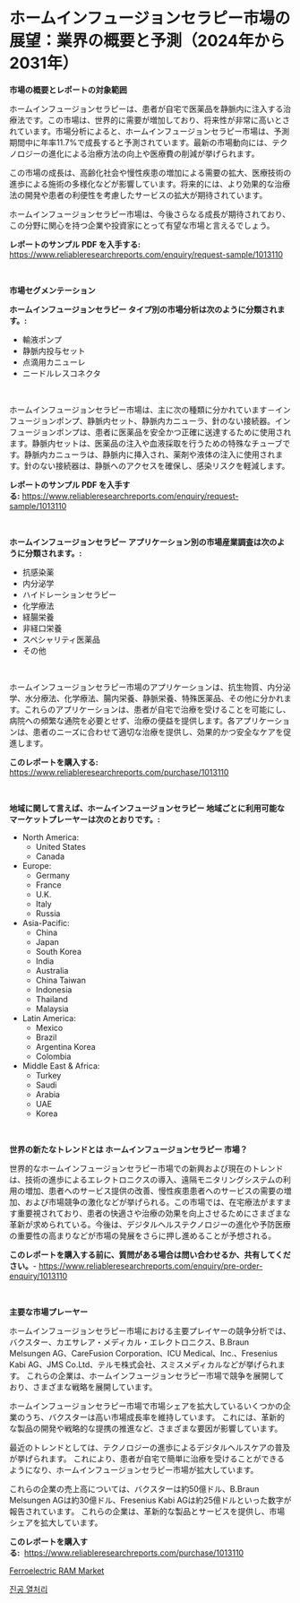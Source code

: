 <p><h1>ホームインフュージョンセラピー市場の展望：業界の概要と予測（2024年から2031年）</h1></p><p><strong>市場の概要とレポートの対象範囲</strong></p>
<p><p>ホームインフュージョンセラピーは、患者が自宅で医薬品を静脈内に注入する治療法です。この市場は、世界的に需要が増加しており、将来性が非常に高いとされています。市場分析によると、ホームインフュージョンセラピー市場は、予測期間中に年率11.7%で成長すると予測されています。最新の市場動向には、テクノロジーの進化による治療方法の向上や医療費の削減が挙げられます。</p><p>この市場の成長は、高齢化社会や慢性疾患の増加による需要の拡大、医療技術の進歩による施術の多様化などが影響しています。将来的には、より効果的な治療法の開発や患者の利便性を考慮したサービスの拡大が期待されています。</p><p>ホームインフュージョンセラピー市場は、今後さらなる成長が期待されており、この分野に関心を持つ企業や投資家にとって有望な市場と言えるでしょう。</p></p>
<p><strong>レポートのサンプル PDF を入手する:</strong> <a href="https://www.reliableresearchreports.com/enquiry/request-sample/1013110">https://www.reliableresearchreports.com/enquiry/request-sample/1013110</a></p>
<p>&nbsp;</p>
<p><strong>市場セグメンテーション</strong></p>
<p><strong>ホームインフュージョンセラピー タイプ別の市場分析は次のように分類されます。:</strong></p>
<p><ul><li>輸液ポンプ</li><li>静脈内投与セット</li><li>点滴用カニューレ</li><li>ニードルレスコネクタ</li></ul></p>
<p>&nbsp;</p>
<p><p>ホームインフュージョンセラピー市場は、主に次の種類に分かれています－インフュージョンポンプ、静脈内セット、静脈内カニューラ、針のない接続器。インフュージョンポンプは、患者に医薬品を安全かつ正確に送達するために使用されます。静脈内セットは、医薬品の注入や血液採取を行うための特殊なチューブです。静脈内カニューラは、静脈内に挿入され、薬剤や液体の注入に使用されます。針のない接続器は、静脈へのアクセスを確保し、感染リスクを軽減します。</p></p>
<p><strong>レポートのサンプル PDF を入手する:</strong>&nbsp;<a href="https://www.reliableresearchreports.com/enquiry/request-sample/1013110">https://www.reliableresearchreports.com/enquiry/request-sample/1013110</a></p>
<p>&nbsp;</p>
<p><strong> ホームインフュージョンセラピー アプリケーション別の市場産業調査は次のように分類されます。:</strong></p>
<p><ul><li>抗感染薬</li><li>内分泌学</li><li>ハイドレーションセラピー</li><li>化学療法</li><li>経腸栄養</li><li>非経口栄養</li><li>スペシャリティ医薬品</li><li>その他</li></ul></p>
<p>&nbsp;</p>
<p><p>ホームインフュージョンセラピー市場のアプリケーションは、抗生物質、内分泌学、水分療法、化学療法、腸内栄養、静脈栄養、特殊医薬品、その他に分かれます。これらのアプリケーションは、患者が自宅で治療を受けることを可能にし、病院への頻繁な通院を必要とせず、治療の便益を提供します。各アプリケーションは、患者のニーズに合わせて適切な治療を提供し、効果的かつ安全なケアを促進します。</p></p>
<p><strong>このレポートを購入する:</strong>&nbsp; <a href="https://www.reliableresearchreports.com/purchase/1013110">https://www.reliableresearchreports.com/purchase/1013110</a></p>
<p>&nbsp;</p>
<p><strong>地域に関して言えば、ホームインフュージョンセラピー 地域ごとに利用可能なマーケットプレーヤーは次のとおりです。:</strong></p>
<p><ul>
    <li>
        North America:
        <ul>
            <li>United States</li>
            <li>Canada</li>
        </ul>
    </li>
    <li>
        Europe:
        <ul>
            <li>Germany</li>
            <li>France</li>
            <li>U.K.</li>
            <li>Italy</li>
            <li>Russia</li>
        </ul>
    </li>
    <li>
        Asia-Pacific:
        <ul>
            <li>China</li>
            <li>Japan</li>
            <li>South Korea</li>
            <li>India</li>
            <li>Australia</li>
            <li>China Taiwan</li>
            <li>Indonesia</li>
            <li>Thailand</li>
            <li>Malaysia</li>
        </ul>
    </li>
    <li>
        Latin America:
        <ul>
            <li>Mexico</li>
            <li>Brazil</li>
            <li>Argentina Korea</li>
            <li>Colombia</li>
        </ul>
    </li>
    <li>
        Middle East & Africa:
        <ul>
            <li>Turkey</li>
            <li>Saudi</li>
            <li>Arabia</li>
            <li>UAE</li>
            <li>Korea</li>
        </ul>
    </li>
    </ul></p>
<p>&nbsp;</p>
<p><strong>世界の新たなトレンドとは ホームインフュージョンセラピー 市場？</strong></p>
<p><p>世界的なホームインフュージョンセラピー市場での新興および現在のトレンドは、技術の進歩によるエレクトロニクスの導入、遠隔モニタリングシステムの利用の増加、患者へのサービス提供の改善、慢性疾患患者へのサービスの需要の増加、および市場競争の激化などが挙げられる。この市場では、在宅療法がますます重要視されており、患者の快適さや治療の効果を向上させるためにさまざまな革新が求められている。今後は、デジタルヘルステクノロジーの進化や予防医療の重要性の高まりなどが市場の発展をさらに押し進めることが予想される。</p></p>
<p><strong>このレポートを購入する前に、質問がある場合は問い合わせるか、共有してください。</strong>- <a href="https://www.reliableresearchreports.com/enquiry/pre-order-enquiry/1013110">https://www.reliableresearchreports.com/enquiry/pre-order-enquiry/1013110</a></p>
<p>&nbsp;</p>
<p><strong>主要な市場プレーヤー</strong></p>
<p><p>ホームインフュージョンセラピー市場における主要プレイヤーの競争分析では、バクスター、カエサレア・メディカル・エレクトロニクス、B.Braun Melsungen AG、CareFusion Corporation、ICU Medical、Inc.、Fresenius Kabi AG、JMS Co.Ltd、テルモ株式会社、スミスメディカルなどが挙げられます。 これらの企業は、ホームインフュージョンセラピー市場で競争を展開しており、さまざまな戦略を展開しています。</p><p>ホームインフュージョンセラピー市場で市場シェアを拡大しているいくつかの企業のうち、バクスターは高い市場成長率を維持しています。 これには、革新的な製品の開発や戦略的な提携の推進など、さまざまな要因が影響しています。</p><p>最近のトレンドとしては、テクノロジーの進歩によるデジタルヘルスケアの普及が挙げられます。 これにより、患者が自宅で簡単に治療を受けることができるようになり、ホームインフュージョンセラピー市場が拡大しています。</p><p>これらの企業の売上高については、バクスターは約50億ドル、B.Braun Melsungen AGは約30億ドル、Fresenius Kabi AGは約25億ドルといった数字が報告されています。 これらの企業は、革新的な製品とサービスを提供し、市場シェアを拡大しています。</p></p>
<p><strong>このレポートを購入する:</strong>&nbsp;&nbsp;<a href="https://www.reliableresearchreports.com/purchase/1013110">https://www.reliableresearchreports.com/purchase/1013110</a></p>
<p><p><a href="https://github.com/Alonsoolds3wq1d81czn8rbol/Market-Research-Report-List-1/blob/main/ferroelectric-ram-market.md">Ferroelectric RAM Market</a></p><p><a href="https://github.com/iansanftyord09878/Market-Research-Report-List-1/blob/main/183546310726.md">진공 열처리</a></p></p>